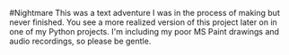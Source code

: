 #Nightmare
This was a text adventure I was in the process of making but never finished. You see a more realized version of this project later on in one of my Python projects. I'm including my poor MS Paint drawings and audio recordings, so please be gentle.
